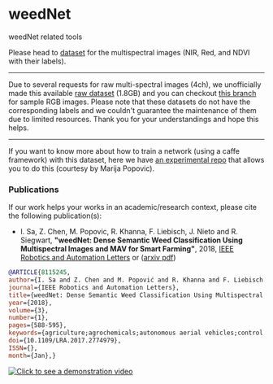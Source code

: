 # weedNet
weedNet related tools

Please head to [dataset](https://github.com/inkyusa/weedNet/tree/master/data/Sequoia) for the multispectral images (NIR, Red, and NDVI with their labels).


***
Due to several requests for raw multi-spectral images (4ch), we unofficially made this available [raw dataset](https://drive.google.com/open?id=1moUzw39CEp3kXBzRfFcHEOEi4D4WRmZM) (1.8GB) and you can checkout [this branch](https://github.com/inkyusa/weedNet/tree/rgb-samples) for sample RGB images. Please note that these datasets do not have the corresponding labels and we couldn't guarantee the maintenance of them due to limited resources. Thank you for your understandings and hope this helps.
***

If you want to know more about how to train a network (using a caffe framework) with this dataset, here we have [an experimental repo](https://github.com/inkyusa/weedNet-devel) that allows you to do this (courtesy by Marija Popovic).

### Publications
If our work helps your works in an academic/research context, please cite the following publication(s):
* I. Sa, Z. Chen, M. Popovic, R. Khanna, F. Liebisch, J. Nieto and R. Siegwart, **"weedNet: Dense Semantic Weed Classification Using Multispectral Images and MAV for Smart Farming"**, 2018, [IEEE Robotics and Automation Letters](http://ieeexplore.ieee.org/document/8115245/) or ([arxiv pdf](https://arxiv.org/abs/1709.03329))

```bibtex
@ARTICLE{8115245, 
author={I. Sa and Z. Chen and M. Popović and R. Khanna and F. Liebisch and J. Nieto and R. Siegwart}, 
journal={IEEE Robotics and Automation Letters}, 
title={weedNet: Dense Semantic Weed Classification Using Multispectral Images and MAV for Smart Farming}, 
year={2018}, 
volume={3}, 
number={1}, 
pages={588-595}, 
keywords={agriculture;agrochemicals;autonomous aerial vehicles;control engineering computing;convolution;crops;feature extraction;image classification;learning (artificial intelligence);neural nets;vegetation;MAV;SegNet;convolutional neural network;crop health;crop management;curve classification metrics;dense semantic classes;dense semantic weed classification;encoder-decoder;input image channels;multispectral images;selective weed treatment;vegetation index;weed detection;Agriculture;Cameras;Image segmentation;Robots;Semantics;Training;Vegetation mapping;Aerial systems;agricultural automation;applications;robotics in agriculture and forestry}, 
doi={10.1109/LRA.2017.2774979}, 
ISSN={}, 
month={Jan},}
```


[![Click to see a demonstration video](http://drive.google.com/uc?export=view&id=0B-0CTsFowMRVX3ZyQl8wVjd4blU)](https://youtu.be/9aHgtxzU3DM)
